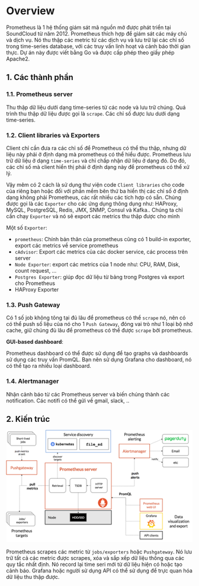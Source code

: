 # Overview

Prometheus là 1 hệ thống giám sát mã nguồn mở được phát triển tại SoundCloud từ năm 2012. Prometheus thích hợp để giám sát các máy chủ và dịch vụ.  Nó thu thập các metric từ các dịch vụ và lưu trữ lại các chỉ số trong time-series database, với các truy vấn linh hoạt và cảnh báo thời gian thực. 
Dự án này được viết bằng Go và được cấp phép theo giấy phép Apache2. 

## 1. Các thành phần

### 1.1. Prometheus server

Thu thập dữ liệu dưới dạng time-series từ các node và lưu trữ chúng. Quá trình thu thập dữ liệu được gọi là `scrape`. Các chỉ số được lưu dưới dạng time-series.

### 1.2. Client libraries và Exporters

Client chỉ cần đưa ra các chỉ số để Prometheus có thể thu thập, nhưng dữ liệu này phải ở định dạng mà prometheus có thể hiểu được. Prometheus lưu trữ dữ liệu ở dạng `time-series` và chỉ chấp nhận dữ liệu ở dạng đó. Do đó, các chỉ số mà client hiển thị phải ở định dạng này để prometheus có thể xử lý. 

Vậy mêm có 2 cách là sử dụng thư viện code `Client libraries` cho code của riêng bạn hoặc đối với phần mềm bên thứ ba hiển thị các chỉ số ở định dạng không phải Prometheus, các rất nhiều các tích hợp có sẵn. Chúng được gọi là các `Exporter` cho các ứng dụng thông dụng như: HAProxy, MySQL, PostgreSQL, Redis, JMX, SNMP, Consul và Kafka.. Chúng ta chỉ cần chạy `Exporter` và nó sẽ export các metrics thu thập được cho mình 

Một số `Exporter`:
- `prometheus`: Chính bản thân của prometheus cũng có 1 build-in exporter, export các metrics về service prometheus
- `cAdvisor`: Export các metrics của các docker service, các process trên server
- `Node Exporter`: export các metrics của 1 node như: CPU, RAM, Disk, count request, ...
- `Postgres Exporter`: giúp đọc dữ liệu từ bảng trong Postgres và export cho Prometheus
- HAProxy Exporter

### 1.3. Push Gateway

Có 1 số job không tông tại đủ lâu để prometheus có thể `scrape` nó, nên có có thể push số liệu của nó cho 1 `Push Gateway`, đóng vai trò như 1 loại bộ nhớ cache, giữ chúng đủ lâu để prometheus có thể được `scrape` bởi prometheus.

**GUI-based dashboard**:

Prometheus dashboard có thể được sử dụng để tạo graphs và dashboards sử dụng các truy vấn PromQL. Bạn nên sử dụng Grafana cho dashboard, nó có thể tạo ra nhiều loại dashboard.

### 1.4. Alertmanager

Nhận cảnh báo từ các Prometheus server và biến chúng thành các notification. Các notifi có thể gửi về gmail, slack, ..


## 2. Kiến trúc 

![](./images/architecture.png)

Prometheus scrapes các metric từ `jobs/exporters` hoặc `Pushgateway`. Nó lưu trữ tất cả các metric được scrapes, xóa và sắp xếp dữ liệu thông qua các quy tắc nhất định. Nó record lại time seri mới từ dữ liệu hiện có hoặc tạo cảnh báo. Grafana hoặc người sử dụng API có thể sử dụng để trực quan hóa dữ liệu thu thập được. 
